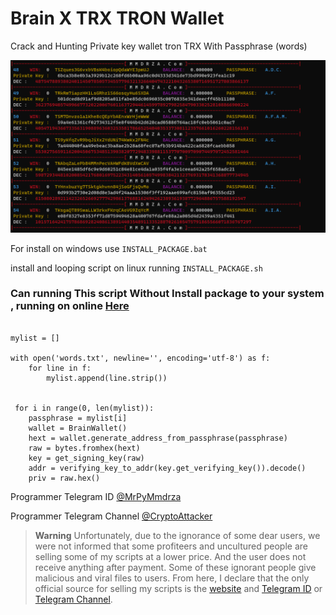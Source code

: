 


# Brain X TRX TRON Wallet
Crack and Hunting Private key wallet tron TRX With Passphrase (words)

![Crack and Hunting Private key wallet tron TRX With Passphrase](https://github.com/Pymmdrza/BrainXTRXWallet/raw/mainx/trx_brain_t.gif 'Crack and Hunting Private key wallet tron TRX With Passphrase')

For install on windows use `INSTALL_PACKAGE.bat`

install and looping script on linux running `INSTALL_PACKAGE.sh`

### Can running This script Without Install package to your system , running on online [Here](https://replit.com/@Pymmdrza/Brain-X-TRX-Wallet?v=1)

```python3:

mylist = []

with open('words.txt', newline='', encoding='utf-8') as f:
    for line in f:
        mylist.append(line.strip())
        
        
 for i in range(0, len(mylist)):
    passphrase = mylist[i]
    wallet = BrainWallet()
    hext = wallet.generate_address_from_passphrase(passphrase)
    raw = bytes.fromhex(hext)
    key = get_signing_key(raw)
    addr = verifying_key_to_addr(key.get_verifying_key()).decode()
    priv = raw.hex()       

```

Programmer Telegram ID [@MrPyMmdrza](https://t.me/MrPyMmdrza)

Programmer Telegram Channel [@CryptoAttacker](https://t.me/CryptoAttacker)

> **Warning**
> Unfortunately, due to the ignorance of some dear users, we were not informed that some profiteers and uncultured people are selling some of my scripts at a lower price. And the user does not receive anything after payment. Some of these ignorant people give malicious and viral files to users. From here, I declare that the only official source for selling my scripts is the [website](https://mmdrza.com) and [Telegram ID](https://t.me/MrPyMmdrza) or [Telegram Channel](https://t.me/CryptoAttacker).

